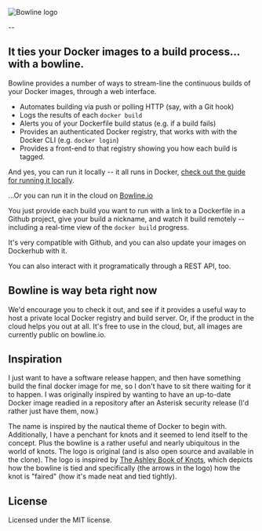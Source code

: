 ![Bowline logo](http://i.imgur.com/pHdhLik.png)

--

## It ties your Docker images to a build process... with a bowline.

Bowline provides a number of ways to stream-line the continuous builds of your Docker images, through a web interface.

* Automates building via push or polling HTTP (say, with a Git hook)
* Logs the results of each `docker build`
* Alerts you of your Dockerfile build status (e.g. if a build fails)
* Provides an authenticated Docker registry, that works with with the Docker CLI (e.g. `docker login`)
* Provides a front-end to that registry showing you how each build is tagged.

And yes, you can run it locally -- it all runs in Docker, [check out the guide for running it locally](https://github.com/dougbtv/bowline/blob/master/docs/RunningLocally.md).

...Or you can run it in the cloud on [Bowline.io](https://bowline.io/)

You just provide each build you want to run with a link to a Dockerfile in a Github project, give your build a nickname, and watch it build remotely -- including a real-time view of the `docker build` progress.

It's very compatible with Github, and you can also update your images on Dockerhub with it.

You can also interact with it programatically through a REST API, too.

## Bowline is way beta right now

We'd encourage you to check it out, and see if it provides a useful way to host a private local Docker registry and build server. Or, if the product in the cloud helps you out at all. It's free to use in the cloud, but, all images are currently public on bowline.io.

## Inspiration

I just want to have a software release happen, and then have something build the final docker image for me, so I don't have to sit there waiting for it to happen. I was originally inspired by wanting to have an up-to-date Docker image readied in a repository after an Asterisk security release (I'd rather just have them, now.)

The name is inspired by the nautical theme of Docker to begin with. Additionally, I have a penchant for knots and it seemed to lend itself to the concept. Plus the bowline is a rather useful and nearly ubiquitous in the world of knots. The logo is original (and is also open source and available in the clone). The logo is inspired by [The Ashley Book of Knots](http://en.wikipedia.org/wiki/The_Ashley_Book_of_Knots), which depicts how the bowline is tied and specifically (the arrows in the logo) how the knot is "faired" (how it's made neat and tied tightly).

## License

Licensed under the MIT license.